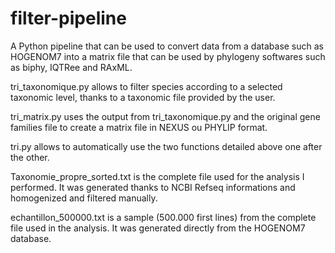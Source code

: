 # filter-pipeline
A Python pipeline that can be used to convert data from a database such as HOGENOM7 into a matrix file that can be used by phylogeny softwares such as biphy, IQTRee and RAxML.

tri_taxonomique.py allows to filter species according to a selected taxonomic level, thanks to a taxonomic file provided by the user.

tri_matrix.py uses the output from tri_taxonomique.py and the original gene families file to create a matrix file in NEXUS ou PHYLIP format.

tri.py allows to automatically use the two functions detailed above one after the other.

Taxonomie_propre_sorted.txt is the complete file used for the analysis I performed. It was generated thanks to NCBI Refseq informations and homogenized and filtered manually.

echantillon_500000.txt is a sample (500.000 first lines) from the complete file used in the analysis. It was generated directly from the HOGENOM7 database.

